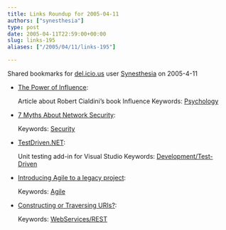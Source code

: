 ```yaml
---
title: Links Roundup for 2005-04-11
authors: ["synesthesia"]
type: post
date: 2005-04-11T22:59:00+00:00
slug: links-195 
aliases: ["/2005/04/11/links-195"]

---
```

Shared bookmarks for [del.icio.us][1] user  [Synesthesia][2] on 2005-4-11

  * [The Power of Influence][3]:
  
    Article about Robert Cialdini&#8217;s book Influence Keywords: [Psychology][4]
  * [7 Myths About Network Security][5]:
   
    Keywords: [Security][6]
  * [TestDriven.NET][7]:
  
    Unit testing add-in for Visual Studio Keywords: [Development/Test-Driven][8]

<!--more-->

  * [Introducing Agile to a legacy project][9]:
   
    Keywords: [Agile][10]
  * [Constructing or Traversing URIs?][11]:
   
    Keywords: [WebServices/REST][12]

 [1]: https://del.icio.us/
 [2]: https://del.icio.us/synesthesia
 [3]: https://researchmag.asu.edu/articles/persuasion.html "https://researchmag.asu.edu/articles/persuasion.html"
 [4]: https://del.icio.us/synesthesia/Psychology
 [5]: https://www.securitypipeline.com/showArticle.jhtml?articleId=160401820&pgno=1 "https://www.securitypipeline.com/showArticle.jhtml?articleId=160401820&pgno=1"
 [6]: https://del.icio.us/synesthesia/Security
 [7]: https://www.testdriven.net/Default.aspx?tabid=1 "https://www.testdriven.net/Default.aspx?tabid=1"
 [8]: https://del.icio.us/synesthesia/Development/Test-Driven
 [9]: https://www.testing.com/cgi-bin/blog/2005/04/06#introducing-to-legacy "https://www.testing.com/cgi-bin/blog/2005/04/06#introducing-to-legacy"
 [10]: https://del.icio.us/synesthesia/Agile
 [11]: https://www.xml.com/pub/a/2005/04/06/restful.html "https://www.xml.com/pub/a/2005/04/06/restful.html"
 [12]: https://del.icio.us/synesthesia/WebServices/REST